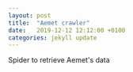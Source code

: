 ```yaml
---
layout: post
title:  "Aemet crawler"
date:   2019-12-12 12:12:00 +0100
categories: jekyll update
---
```

Spider to retrieve Aemet's data
